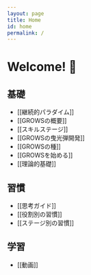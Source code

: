 ```yaml
---
layout: page
title: Home
id: home
permalink: /
---
```


# Welcome! 🌱

## 基礎
- [[継続的パラダイム]]
- [[GROWSの概要]]
- [[スキルステージ]]
- [[GROWSの曳光弾開発]]
- [[GROWSの種]]
- [[GROWSを始める]]
- [[理論的基礎]]

## 習慣
- [[思考ガイド]]
- [[役割別の習慣]]
- [[ステージ別の習慣]]

## 学習
- [[動画]]

<!-- ## .
 !-- - Continuous Paradigm
 !-- 
 !-- ## .
 !-- - Three Track Attack
 !-- - Tracer Bullet Development
 !-- - Continuous Integration
 !-- - Provide Useful Feedback
 !-- - Adopt Personal Learning Habits
 !-- - Must Be Present
 !-- 
 !-- ## .
 !-- - Work in Small, Stable Teams
 !-- - Create Psychological Safety
 !-- - Reward Structures, Motivation & Incentives
 !-- - Set Team-wide Interruption Protocols
 !-- - Answers From Experiments
 !-- - Create Free Information Flow
 !-- - Contextual Tools
 !-- - Is The GROWS Method® for You?
 !-- - Share the Vision
 !-- - Realtime Funding
 !-- - Systems Thinking -->


<!-- <strong>Recently updated notes</strong>
 !-- 
 !-- <ul>
 !--   {% assign recent_notes = site.notes | sort: "last_modified_at_timestamp" | reverse %}
 !--   {% for note in recent_notes limit: 25 %}
 !--     <li>
 !--       {{ note.last_modified_at | date: "%Y-%m-%d" }} — <a class="internal-link" href="{{ note.url }}">{{ note.title }}</a>
 !--     </li>
 !--   {% endfor %}
 !-- </ul> -->

